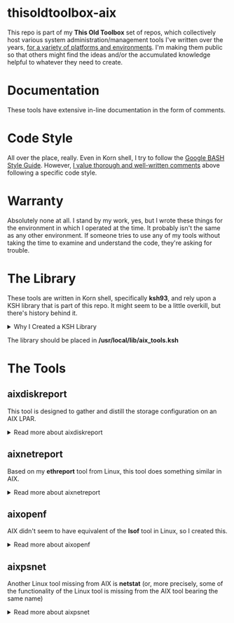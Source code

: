 # thisoldtoolbox-aix
This repo is part of my **This Old Toolbox** set of repos, which collectively host various system administration/management tools I've written over the years, [for a variety of platforms and environments](https://github.com/QuantumTux/Effluvia/wiki/Why-I-Love-Python,-But-I-Still-Write-Tools-in-BASH). I'm making them public so that others might find the ideas and/or the accumulated knowledge helpful to whatever they need to create.

# Documentation
These tools have extensive in-line documentation in the form of comments.

# Code Style
All over the place, really. Even in Korn shell, I try to follow the [Google BASH Style Guide](https://google.github.io/styleguide/shellguide.html). However, [I value thorough and well-written comments](https://github.com/QuantumTux/Effluvia/wiki/What-is-it-About-Documentation%3F#comments-are-code-for-humans) above following a specific code style.

# Warranty
Absolutely none at all. I stand by my work, yes, but I wrote these things for the environment in which I operated at the time. It probably isn't the same as any other environment. If someone tries to use any of my tools without taking the time to examine and understand the code, they're asking for trouble.

# The Library
These tools are written in Korn shell, specifically **ksh93**, and rely upon a KSH library that is part of this repo. It might seem to be a little overkill, but there's history behind it.

<details>

<summary>Why I Created a KSH Library</summary>

  I started developing these particular tools in a mixed AIX 7 and SLES v15 environment. My original intention was to have a single library that worked for both BASH (SLES) and AIX. I wanted to write tools that worked in both places, using a library to insulate me from the differences between the platforms.

  The tools in this repo were all written for AIX v7. I didn't want to re-factor everything when I published them here, so I kept the library.
</details>

The library should be placed in **/usr/local/lib/aix_tools.ksh**

# The Tools

## aixdiskreport

This tool is designed to gather and distill the storage configuration on an AIX LPAR.

<details>
<summary>Read more about aixdiskreport</summary>
  
Coming from the Linux world, I found the AIX approach to logical volume management fairly understandable. I didn't like how difficult it was to figure out storage units, and I think hard-coded names like **rootvg** are silly, but I still understood it. This tool is based off of a similar tool I wrote for the Linux environment.

Only storage devices managed as Physical Volumes are detected and reported by this tool.

</details>

## aixnetreport

Based on my **ethreport** tool from Linux, this tool does something similar in AIX.

<details>
<summary>Read more about aixnetreport</summary>
  
  While I could figure out storage in the AIX world, I found the networking component of AIX obtuse and needlessly complex. I don't understand the reason behind **ent** *vs* **en** devices.

  I also found it astonishing that AIX didn't support detecting Link State until AIX 7.1.3.3, and even then it still required setting a specific attribute on the LPAR interface.

</details>

## aixopenf

AIX didn't seem to have equivalent of the **lsof** tool in Linux, so I created this.

<details>
<summary>Read more about aixopenf</summary>

  The purpose of this tool is to gather and display, for each Logical Volume, the running processes that have open files.

</details>

## aixpsnet

Another Linux tool missing from AIX is **netstat** (or, more precisely, some of the functionality of the Linux tool is missing from the AIX tool bearing the same name)

<details>
<summary>Read more about aixpsnet</summary>

  The purpose of this tool is to gather and display, for each TCP/IP port which is bound, the process or AIX Kernel Extension binding to the port; this is somewhat similar to Linux "netstat -anp".

</details>
